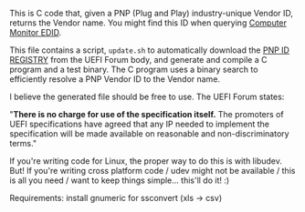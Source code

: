 
This is C code that, given a PNP (Plug and Play) industry-unique Vendor ID,
returns the Vendor name. You might find this ID when querying
[Computer Monitor EDID](https://en.wikipedia.org/wiki/Extended_Display_Identification_Data).

This file contains a script, `update.sh` to automatically download the
[PNP ID REGISTRY](http://www.uefi.org/pnp_id_list) from the UEFI Forum body,
and generate and compile a C program and a test binary. The C program uses
a binary search to efficiently resolve a PNP Vendor ID to the Vendor name.

I believe the generated file should be free to use. The UEFI Forum states:

"**There is no charge for use of the specification itself.** The promoters of
UEFI specifications have agreed that any IP needed to implement the
specification will be made available on reasonable and non-discriminatory
terms."

If you're writing code for Linux, the proper way to do this is with libudev.
But! If you're writing cross platform code / udev might not be available /
this is all you need / want to keep things simple... this'll do it! :)

Requirements: install gnumeric for ssconvert (xls -> csv)
